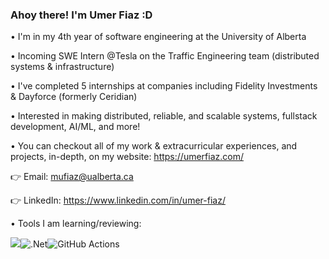 ### Ahoy there! I'm Umer Fiaz :D

• I'm in my 4th year of software engineering at the University of Alberta

• Incoming SWE Intern @Tesla on the Traffic Engineering team (distributed systems & infrastructure)

• I've completed 5 internships at companies including Fidelity Investments & Dayforce (formerly Ceridian)

• Interested in making distributed, reliable, and scalable systems, fullstack development, AI/ML, and more!                     

• You can checkout all of my work & extracurricular experiences, and projects, in-depth, on my website: https://umerfiaz.com/     

:point_right: Email: mufiaz@ualberta.ca

:point_right: LinkedIn: https://www.linkedin.com/in/umer-fiaz/

• Tools I am learning/reviewing:

<img src="https://img.shields.io/badge/go-%2300ADD8.svg?&style=for-the-badge&logo=go&logoColor=white"/>![.Net](https://img.shields.io/badge/.NET-5C2D91?style=for-the-badge&logo=.net&logoColor=white)![GitHub Actions](https://img.shields.io/badge/github%20actions-%232671E5.svg?style=for-the-badge&logo=githubactions&logoColor=white)
